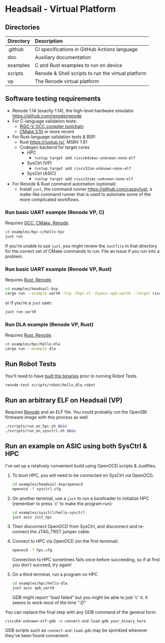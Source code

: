 # Headsail - Virtual Platform

## Directories

| Directory | Description                       |
| :-        | :-                                |
| .github   | CI specifications in GitHub Actions language |
| doc       | Auxiliary documentation           |
| examples  | C and Rust examples to run on device |
| scripts   | Renode & Shell scripts to run the virtual platform |
| vp        | The Renode virtual platform       |

## Software testing requirements

- Renode 1.14 (exactly 1.14), the high-level hardware simulator <https://github.com/renode/renode>
- For C-language validation tests:
  - [RISC-V GCC compiler toolchain](https://github.com/riscv-collab/riscv-gnu-toolchain/)
  - [CMake 3.10](https://cmake.org/download/) or more recent
- For Rust-language validation tests & BSP:
  - Rust <https://rustup.rs/>, MSRV 1.81
  - Codegen backend for target cores
    - HPC
      - `rustup target add riscv64imac-unknown-none-elf`
    - SysCtrl (VP)
      - `rustup target add riscv32im-unknown-none-elf`
    - SysCtrl (ASIC)
      - `rustup target add riscv32imc-unknown-none-elf`
- For Renode & Rust command automation (optional):
  - Install `just`, the command runner <https://github.com/casey/just>, a make-like command runner
  that is used to automate some of the more complicated workflows.

### Run basic UART example (Renode VP, C)

Requires [GCC, CMake, Renode](#software-testing-requirements).

```sh
cd examples/hpc-c/hello-hpc
just run
```

If you're unable to use `just`, you might review the `Justfile` in that directory for the correct
set of CMake commands to run. File an issue if you run into a problem.

### Run basic UART example (Renode VP, Rust)

Requires [Rust, Renode](#software-testing-requirements).

```sh
cd examples/headsail-bsp
cargo run --example uart0 -Fvp -Fhpc-rt -Fpanic-apb-uart0 --target riscv64imac-unknown-none-elf
```

or if you're a `just` user:

```sh
just run uart0
```

### Run DLA example (Renode VP, Rust)

Requires [Rust, Renode](#software-testing-requirements).

```sh
cd examples/hpc/hello-dla
cargo run --example dla
```

## Run Robot Tests

You'll need to have [built the binaries](#run-dla-example-renode-vp-rust) prior to running Robot Tests.

```sh
renode-test scripts/robot/hello_dla.robot
```

## Run an arbitrary ELF on Headsail (VP)

Requires [Renode](#software-testing-requirements) and an ELF file. You could probably run the
OpenSBI firmware image with this process as well.

```sh
./scripts/run_on_hpc.sh $bin
./scripts/run_on_sysctrl.sh $bin
```

## Run an example on ASIC using both SysCtrl & HPC

I've set up a relatively convenient build using OpenOCD scripts & Justfiles.

1. To boot HPC, you will need to be connected on SysCtrl via OpenOCD.

    ```sh
    cd examples/headsail-bsp/openocd
    openocd -f sysctrl.cfg
    ```

2. On another terminal, use a `just` to run a bootloader to initialize HPC (remember to press 'c' to make the program run):

    ```sh
    cd examples/sysctrl/hello-sysctrl
    just asic init_hpc
    ```

3. Then disconnect OpenOCD from SysCtrl, and disconnect and re-connect the JTAG_TRST jumper cable.

4. Connect to HPC via OpenOCD (on the first terminal):

    ```sh
    openocd -f hpc.cfg
    ```

    Connection to HPC sometimes fails once before succeeding, so if at first you don't succeed, try again!

5. On a third terminal, run a program on HPC

    ```sh
    cd examples/hpc/hello-dla
    just asic apb_uart0
    ```

    GDB might report "load failed" but you might be able to just 'c' it. It seems to work most of the time ":D"

You can replace the final step with any GDB command of the general form:

`riscv64-unknown-elf-gdb -x connect-and-load.gdb your_binary_here`

GDB scripts such as `connect-and-load.gdb` may be sprinkled wherever they've been found
convenient.
